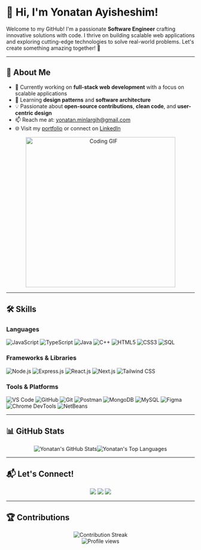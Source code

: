 
<!---
Yonatan-minlargih/Yonatan-minlargih is a ✨ special ✨ repository because its `README.md` (this file) appears on your GitHub profile.
You can click the Preview link to take a look at your changes.
--->
# 👋 Hi, I'm Yonatan Ayisheshim!

Welcome to my GitHub! I'm a passionate **Software Engineer** crafting innovative solutions with code. I thrive on building scalable web applications and exploring cutting-edge technologies to solve real-world problems. Let's create something amazing together! 🚀

---

## 🌟 About Me
- 🔭 Currently working on **full-stack web development** with a focus on scalable applications
- 🌱 Learning **design patterns** and **software architecture**
- 💡 Passionate about **open-source contributions**, **clean code**, and **user-centric design**
- 📫 Reach me at: [yonatan.minlargih@gmail.com](mailto:yonatan.minlargih@gmail.com)
- 🌐 Visit my [portfolio](https://www.yonatanayisheshim.vercel.app) or connect on [LinkedIn](https://www.linkedin.com/in/yonatan-minlargih-95358b25a)

<div align="center">
  <img src="https://media.giphy.com/media/L1R1tvI9svkIWwpVYr/giphy.gif" alt="Coding GIF" width="400" />
</div>

---

## 🛠️ Skills
### Languages
![JavaScript](https://img.shields.io/badge/-JavaScript-F7DF1E?style=flat&logo=javascript&logoColor=black)
![TypeScript](https://img.shields.io/badge/-TypeScript-3178C6?style=flat&logo=typescript&logoColor=white)
![Java](https://img.shields.io/badge/-Java-007396?style=flat&logo=java&logoColor=white)
![C++](https://img.shields.io/badge/-C++-00599C?style=flat&logo=cplusplus&logoColor=white)
![HTML5](https://img.shields.io/badge/-HTML5-E34F26?style=flat&logo=html5&logoColor=white)
![CSS3](https://img.shields.io/badge/-CSS3-1572B6?style=flat&logo=css3&logoColor=white)
![SQL](https://img.shields.io/badge/-SQL-4479A1?style=flat&logo=postgresql&logoColor=white)

### Frameworks & Libraries
![Node.js](https://img.shields.io/badge/-Node.js-339933?style=flat&logo=nodedotjs&logoColor=white)
![Express.js](https://img.shields.io/badge/-Express.js-000000?style=flat&logo=express&logoColor=white)
![React.js](https://img.shields.io/badge/-React.js-61DAFB?style=flat&logo=react&logoColor=black)
![Next.js](https://img.shields.io/badge/-Next.js-000000?style=flat&logo=nextdotjs&logoColor=white)
![Tailwind CSS](https://img.shields.io/badge/-Tailwind_CSS-38B2AC?style=flat&logo=tailwind-css&logoColor=white)

### Tools & Platforms
![VS Code](https://img.shields.io/badge/-VS_Code-007ACC?style=flat&logo=visualstudiocode&logoColor=white)
![GitHub](https://img.shields.io/badge/-GitHub-181717?style=flat&logo=github&logoColor=white)
![Git](https://img.shields.io/badge/-Git-F05032?style=flat&logo=git&logoColor=white)
![Postman](https://img.shields.io/badge/-Postman-FF6C37?style=flat&logo=postman&logoColor=white)
![MongoDB](https://img.shields.io/badge/-MongoDB-47A248?style=flat&logo=mongodb&logoColor=white)
![MySQL](https://img.shields.io/badge/-MySQL-4479A1?style=flat&logo=mysql&logoColor=white)
![Figma](https://img.shields.io/badge/-Figma-F24E1E?style=flat&logo=figma&logoColor=white)
![Chrome DevTools](https://img.shields.io/badge/-Chrome_DevTools-4285F4?style=flat&logo=googlechrome&logoColor=white)
![NetBeans](https://img.shields.io/badge/-NetBeans-1B6AC6?style=flat&logo=apache-netbeans-ide&logoColor=white)

---

## 📊 GitHub Stats
 <div align="center" style="display: flex; justify-content: center;">
      <!-- GitHub Stats Card -->
      <img src="https://github-readme-stats.vercel.app/api?username=Yonatan-minlargih&show_icons=true&theme=dracula&hide_border=true&count_private=true" alt="Yonatan's GitHub Stats">
      <!-- Top Languages Card -->
      <img src="https://github-readme-stats.vercel.app/api/top-langs/?username=Yonatan-minlargih&layout=compact&theme=dracula&hide_border=true" alt="Yonatan's Top Languages" loading="lazy">
    </div>

---

## 📬 Let's Connect!
<div align="center">
  <a href="mailto:yonatan.minlargih@gmail.com"><img src="https://img.shields.io/badge/-Email-D14836?style=flat&logo=gmail&logoColor=white" /></a>
  <a href="https://www.linkedin.com/in/yonatan-minlargih-95358b25a"><img src="https://img.shields.io/badge/-LinkedIn-0077B5?style=flat&logo=linkedin&logoColor=white" /></a>
  <a href="https://www.yonatanayisheshim.vercel.app"><img src="https://img.shields.io/badge/-Portfolio-FF6F61?style=flat&logo=vercel&logoColor=white" /></a>
</div>

---

## 🏆 Contributions
<div align="center">
  <img src="https://github-readme-streak-stats.herokuapp.com/?user=Yonatan-minlargih&theme=dracula" alt="Contribution Streak" />
</div>

<div align="center">
  <img src="https://komarev.com/ghpvc/?username=Yonatan-minlargih&color=brightgreen" alt="Profile views" />
</div>
